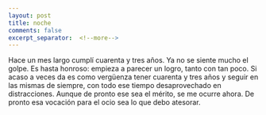 ```yaml
--- 
layout: post 
title: noche  
comments: false
excerpt_separator:  <!--more--> 
---
```


Hace un mes largo cumplí cuarenta y tres años. Ya no se siente mucho el golpe. Es hasta honroso: empieza a parecer un logro, tanto con tan poco. Si acaso a veces da es como vergüenza tener cuarenta y tres años y seguir en las mismas de siempre, con todo ese tiempo desaprovechado en distracciones. Aunque de pronto ese sea el mérito, se me ocurre ahora. De pronto esa vocación para el ocio sea lo que debo atesorar. 
